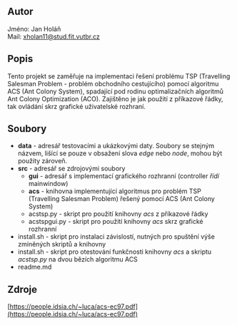 ## Autor

Jméno: Jan Holáň \
Mail: xholan11@stud.fit.vutbr.cz

## Popis

Tento projekt se zaměřuje na implementaci řešení problému TSP (Travelling Salesman Problem - problém obchodního cestujícího) pomocí algoritmu ACS (Ant Colony System), spadající pod rodinu optimalizačních algoritmů Ant Colony Optimization (ACO). Zajištěno je jak použití z příkazové řádky, tak ovládání skrz grafické uživatelské rozhraní.

## Soubory

-   **data** - adresář testovacími a ukázkovými daty. Soubory se stejným názvem, lišící se pouze v obsažení slova _edge_ nebo _node_, mohou být použity zároveň.
-   **src** - adresář se zdrojovými soubory
    -   **gui** - adresář s implementací grafického rozhranní (controller _řídí_ mainwindow)
    -   **acs** - knihovna implementující algoritmus pro problém TSP (Travelling Salesman Problem) řešený pomocí ACS (Ant Colony System)
    -   acstsp.py - skript pro použití knihovny _acs_ z příkazové řádky
    -   acstspgui.py - skript pro použití knihovny _acs_ skrz grafické rozhranní
-   install.sh - skript pro instalaci závislostí, nutných pro spuštění výše zmíněných skriptů a knihovny
-   install.sh - skript pro otestování funkčnosti knihovny _acs_ a skriptu _acstsp.py_ na dvou bězích algoritmu ACS
-   readme.md

## Zdroje

[https://people.idsia.ch/~luca/acs-ec97.pdf](https://people.idsia.ch/~luca/acs-ec97.pdf)
